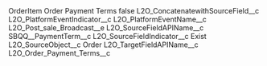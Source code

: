 <?xml version="1.0" encoding="UTF-8"?>
<CustomMetadata xmlns="http://soap.sforce.com/2006/04/metadata" xmlns:xsi="http://www.w3.org/2001/XMLSchema-instance" xmlns:xsd="http://www.w3.org/2001/XMLSchema">
    <label>OrderItem Order Payment Terms</label>
    <protected>false</protected>
    <values>
        <field>L2O_ConcatenatewithSourceField__c</field>
        <value xsi:nil="true"/>
    </values>
    <values>
        <field>L2O_PlatformEventIndicator__c</field>
        <value xsi:nil="true"/>
    </values>
    <values>
        <field>L2O_PlatformEventName__c</field>
        <value xsi:type="xsd:string">L2O_Post_sale_Broadcast__e</value>
    </values>
    <values>
        <field>L2O_SourceFieldAPIName__c</field>
        <value xsi:type="xsd:string">SBQQ__PaymentTerm__c</value>
    </values>
    <values>
        <field>L2O_SourceFieldIndicator__c</field>
        <value xsi:type="xsd:string">Exist</value>
    </values>
    <values>
        <field>L2O_SourceObject__c</field>
        <value xsi:type="xsd:string">Order</value>
    </values>
    <values>
        <field>L2O_TargetFieldAPIName__c</field>
        <value xsi:type="xsd:string">L2O_Order_Payment_Terms__c</value>
    </values>
</CustomMetadata>
